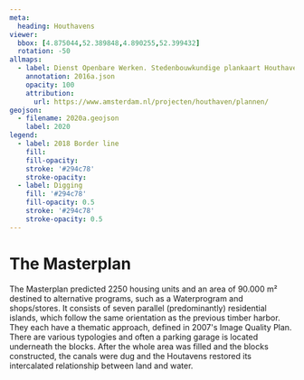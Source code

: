 ```yaml
---
meta:
  heading: Houthavens
viewer:
  bbox: [4.875044,52.389848,4.890255,52.399432]
  rotation: -50
allmaps:
  - label: Dienst Openbare Werken. Stedenbouwkundige plankaart Houthaven in 2016. Scale 1:1000. Gemeente Amsterdam.
    annotation: 2016a.json
    opacity: 100
    attribution:
      url: https://www.amsterdam.nl/projecten/houthaven/plannen/ 
geojson:
  - filename: 2020a.geojson
    label: 2020
legend:
  - label: 2018 Border line 
    fill:
    fill-opacity:
    stroke: '#294c78'
    stroke-opacity:
  - label: Digging 
    fill: '#294c78'
    fill-opacity: 0.5
    stroke: '#294c78'
    stroke-opacity: 0.5
---
```

# The Masterplan
The Masterplan predicted 2250 housing units and an area of 90.000 m² destined to alternative programs, such as a Waterprogram and shops/stores. It consists of seven parallel (predominantly) residential islands, which follow the same orientation as the previous timber harbor. They each have a thematic approach, defined in 2007's Image Quality Plan. There are various typologies and often a parking garage is located underneath the blocks. After the whole area was filled and the blocks constructed, the canals were dug and the Houtavens restored its intercalated relationship between land and water.
